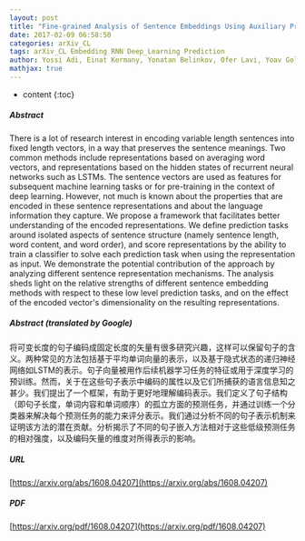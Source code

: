 ```yaml
---
layout: post
title: "Fine-grained Analysis of Sentence Embeddings Using Auxiliary Prediction Tasks"
date: 2017-02-09 06:58:50
categories: arXiv_CL
tags: arXiv_CL Embedding RNN Deep_Learning Prediction
author: Yossi Adi, Einat Kermany, Yonatan Belinkov, Ofer Lavi, Yoav Goldberg
mathjax: true
---
```


* content
{:toc}

##### Abstract
There is a lot of research interest in encoding variable length sentences into fixed length vectors, in a way that preserves the sentence meanings. Two common methods include representations based on averaging word vectors, and representations based on the hidden states of recurrent neural networks such as LSTMs. The sentence vectors are used as features for subsequent machine learning tasks or for pre-training in the context of deep learning. However, not much is known about the properties that are encoded in these sentence representations and about the language information they capture. We propose a framework that facilitates better understanding of the encoded representations. We define prediction tasks around isolated aspects of sentence structure (namely sentence length, word content, and word order), and score representations by the ability to train a classifier to solve each prediction task when using the representation as input. We demonstrate the potential contribution of the approach by analyzing different sentence representation mechanisms. The analysis sheds light on the relative strengths of different sentence embedding methods with respect to these low level prediction tasks, and on the effect of the encoded vector's dimensionality on the resulting representations.

##### Abstract (translated by Google)
将可变长度的句子编码成固定长度的矢量有很多研究兴趣，这样可以保留句子的含义。两种常见的方法包括基于平均单词向量的表示，以及基于隐式状态的递归神经网络如LSTM的表示。句子向量被用作后续机器学习任务的特征或用于深度学习的预训练。然而，关于在这些句子表示中编码的属性以及它们所捕获的语言信息知之甚少。我们提出了一个框架，有助于更好地理解编码表示。我们定义了句子结构（即句子长度，单词内容和单词顺序）的孤立方面的预测任务，并通过训练一个分类器来解决每个预测任务的能力来评分表示。我们通过分析不同的句子表示机制来证明该方法的潜在贡献。分析揭示了不同的句子嵌入方法相对于这些低级预测任务的相对强度，以及编码矢量的维度对所得表示的影响。

##### URL
[https://arxiv.org/abs/1608.04207](https://arxiv.org/abs/1608.04207)

##### PDF
[https://arxiv.org/pdf/1608.04207](https://arxiv.org/pdf/1608.04207)

